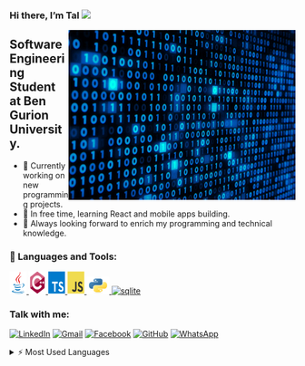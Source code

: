### Hi there, I’m Tal  <img src="https://media.giphy.com/media/hvRJCLFzcasrR4ia7z/giphy.gif" width="25px">
 <img src=
"https://github.com/talhazi/talhazi/blob/main/SUV4.gif" 
         alt="nice gif" 
         align="right">
## Software Engineering Student at Ben Gurion University.
- 🔭 Currently working on new programming projects.
- 🌱 In free time, learning React and mobile apps building.
- 👯 Always looking forward to enrich my programming and technical knowledge.

### 🧰 Languages and Tools:
<p align="left"> 
<a href="https://www.w3schools.com/cpp/" target="_blank">
<img src="https://raw.githubusercontent.com/devicons/devicon/master/icons/java/java-original.svg" alt="java" width="30" height="40"/> </a> <a href="https://developer.mozilla.org/en-US/docs/Web/JavaScript" target="_blank">
<img src="https://raw.githubusercontent.com/devicons/devicon/master/icons/cplusplus/cplusplus-original.svg" alt="cplusplus" width="30" height="40"/> </a> <a href="https://www.java.com" target="_blank">
<img src="https://raw.githubusercontent.com/devicons/devicon/master/icons/typescript/typescript-original.svg" alt="typescript" width="30" height="40"/>
<img src="https://raw.githubusercontent.com/devicons/devicon/master/icons/javascript/javascript-original.svg" alt="javascript" width="30" height="40"/> </a> <a href="https://www.python.org" target="_blank">
<img src="https://raw.githubusercontent.com/devicons/devicon/master/icons/python/python-original.svg" alt="python" width="40" height="30"/> </a> <a href="https://www.sqlite.org/" target="_blank">
<img src="https://www.vectorlogo.zone/logos/sqlite/sqlite-icon.svg" alt="sqlite" width="30" height="40"/> </a> <a href="https://www.typescriptlang.org/" target="_blank">
</a> </p>


### Talk with me:
[![LinkedIn](https://img.shields.io/badge/LinkedIn-0077B5?style=for-the-badge&logo=linkedin&logoColor=white)][1]
[![Gmail](https://img.shields.io/badge/Gmail-D14836?style=for-the-badge&logo=gmail&logoColor=white)][2]
[![Facebook](https://img.shields.io/badge/Facebook-1877F2?style=for-the-badge&logo=facebook&logoColor=white)][3]
[![GitHub](https://img.shields.io/badge/GitHub-100000?style=for-the-badge&logo=github&logoColor=white)][4]
[![WhatsApp](https://img.shields.io/badge/WhatsApp-25D366?style=for-the-badge&logo=whatsapp&logoColor=white)][5]

[1]: https://www.linkedin.com/in/talhazi/
[2]: mailto:talhazi114@gmail.com
[3]: https://www.facebook.com/talhazi
[4]: https://github.com/talhazi
[5]: http://wa.me/972545556070

<details>
    <summary>⚡ Most Used Languages</summary>
 
  <img src=
       "https://github-readme-stats.vercel.app/api/top-langs/?username=talhazi&theme=tokyonight&exclude_repo=KNN-Image-Classification&show_icons=true&hide_border=true&layout=compact&langs_count=8"
         alt="Most Used Languages" 
         >
</details>


